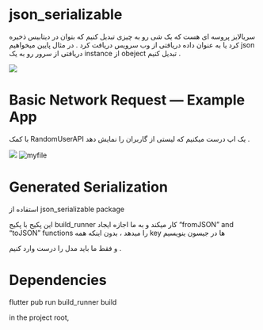 # json_serializable

سریالایز پروسه ای هست که یک شی رو به چیزی تبدیل کنیم که بتوان در دیتابیس ذخیره کرد یا به عنوان داده دریافتی از وب سرویس دریافت کرد .
در مثال پایین میخواهیم json دریافتی از سرور رو به یک instance از obeject تبدیل کنیم .

 

<img src="https://miro.medium.com/max/1400/1*cRujRuBevUWdOfprIDsF-w.png"/>


# Basic Network Request — Example App
با کمک  RandomUserAPI یک اپ درست میکنیم که لیستی از گاربران را نمایش دهد .

![](https://miro.medium.com/max/654/1*uog29sHlPyl_zWFhjMX5iw.gif)
![myfile](https://www.reactiongifs.us/wp-content/uploads/2013/10/nuh_uh_conan_obrien.gif)

# Generated Serialization

استفاده از json_serializable package 

این پکیج با پکیج build_runner کار میکند و به ما اجازه ایجاد  “fromJSON” and “toJSON” functions را میدهد ، بدون اینکه همه key ها در جیسون ینویسیم 

و فقط ما باید مدل را درست وارد کنیم .
# Dependencies


flutter pub run build_runner build

in the project root,
